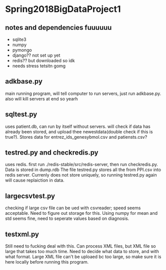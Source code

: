 # Spring2018BigDataProject1

## notes and dependencies fuuuuuu
- sqlite3
- numpy
- pymongo
- django?? not set up yet
- redis?? but downloaded so idk
- needs stress tetsitn gomg 

## adkbase.py

main running program, will tell computer to run servers, just run adkbase.py. also will kill servers at end so yearh

## sqltest.py

uses patient.db, can run by itself without servers. will check if data has already been stored, and upload thee newestdata(double check if this is true?). Stores data for entrez_ids_genesybmol.csv and patiensts.csv?


## testred.py and checkredis.py

uses redis. first run ./redis-stable/src/redis-server, then run checkredis.py. Data is stored in dump.rdb The file testred.py stores all the from PPI.csv into redis server. Currenly does not store uniquely, so running testred.py again will cause replaiction in data. 


## largecsvtest.py

checking if large csv file can be ued with csvreader; speed seems acceptable. Need to figure out storage for this. Using numpy for mean and std seems fine, need to seperate values based on diagnosis. 


## testxml.py

Still need to fucking deal with this. Can process XML files, but XML file so large that takes too much time. Need to decide what data to store, and with what format. Large XML file can't be uploaed bc too large, so make sure it is here locally before running this program. 